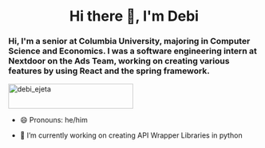 <h1 align="center">Hi there 👋, I'm Debi</h1>

### Hi, I'm a senior at Columbia University, majoring in Computer Science and Economics. I was a software engineering intern at Nextdoor on the Ads Team, working on creating various features by using React and the spring framework. 

<p align="left"> <a href="https://www.linkedin.com/in/debi-ejeta-4294b0222/" target="blank"><img src="https://static.cdn.wisestamp.com/wp-content/uploads/2020/06/connect-with-me-linkedin-button.png" alt="debi_ejeta" width="250" height="50" /></a> </p>

- 😄 Pronouns: he/him

- 🔭 I’m currently working on creating API Wrapper Libraries in python

<!--
**Debi-Ejeta/Debi-Ejeta** is a ✨ _special_ ✨ repository because its `README.md` (this file) appears on your GitHub profile.

Here are some ideas to get you started:

- 🔭 I’m currently working on ...
- 🌱 I’m currently learning ...
- 👯 I’m looking to collaborate on ...
- 🤔 I’m looking for help with ...
- 💬 Ask me about ...
- 📫 How to reach me: ...
- 😄 Pronouns: ...
- ⚡ Fun fact: ...
-->


